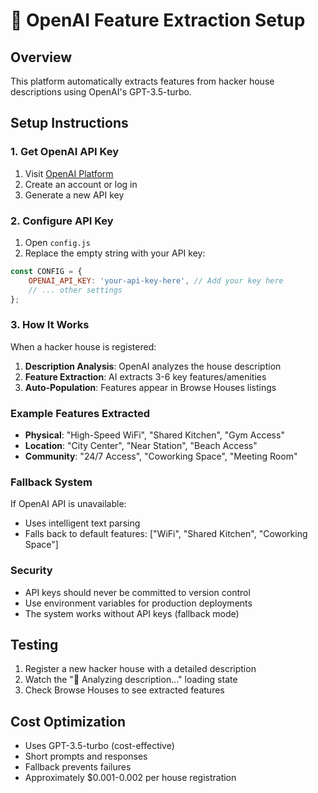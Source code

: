 # 🤖 OpenAI Feature Extraction Setup

## Overview
This platform automatically extracts features from hacker house descriptions using OpenAI's GPT-3.5-turbo.

## Setup Instructions

### 1. Get OpenAI API Key
1. Visit [OpenAI Platform](https://platform.openai.com/api-keys)
2. Create an account or log in
3. Generate a new API key

### 2. Configure API Key
1. Open `config.js`
2. Replace the empty string with your API key:
```javascript
const CONFIG = {
    OPENAI_API_KEY: 'your-api-key-here', // Add your key here
    // ... other settings
};
```

### 3. How It Works
When a hacker house is registered:
1. **Description Analysis**: OpenAI analyzes the house description
2. **Feature Extraction**: AI extracts 3-6 key features/amenities
3. **Auto-Population**: Features appear in Browse Houses listings

### Example Features Extracted
- **Physical**: "High-Speed WiFi", "Shared Kitchen", "Gym Access"
- **Location**: "City Center", "Near Station", "Beach Access"  
- **Community**: "24/7 Access", "Coworking Space", "Meeting Room"

### Fallback System
If OpenAI API is unavailable:
- Uses intelligent text parsing
- Falls back to default features: ["WiFi", "Shared Kitchen", "Coworking Space"]

### Security
- API keys should never be committed to version control
- Use environment variables for production deployments
- The system works without API keys (fallback mode)

## Testing
1. Register a new hacker house with a detailed description
2. Watch the "🤖 Analyzing description..." loading state
3. Check Browse Houses to see extracted features

## Cost Optimization
- Uses GPT-3.5-turbo (cost-effective)
- Short prompts and responses
- Fallback prevents failures
- Approximately $0.001-0.002 per house registration
